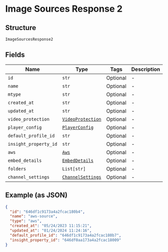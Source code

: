 
# Image Sources Response 2

## Structure

`ImageSourcesResponse2`

## Fields

| Name | Type | Tags | Description |
|  --- | --- | --- | --- |
| `id` | `str` | Optional | - |
| `name` | `str` | Optional | - |
| `mtype` | `str` | Optional | - |
| `created_at` | `str` | Optional | - |
| `updated_at` | `str` | Optional | - |
| `video_protection` | [`VideoProtection`](../../doc/models/video-protection.md) | Optional | - |
| `player_config` | [`PlayerConfig`](../../doc/models/player-config.md) | Optional | - |
| `default_profile_id` | `str` | Optional | - |
| `insight_property_id` | `str` | Optional | - |
| `aws` | [`Aws`](../../doc/models/aws.md) | Optional | - |
| `embed_details` | [`EmbedDetails`](../../doc/models/embed-details.md) | Optional | - |
| `folders` | `List[str]` | Optional | - |
| `channel_settings` | [`ChannelSettings`](../../doc/models/channel-settings.md) | Optional | - |

## Example (as JSON)

```json
{
  "id": "646df1c9173a4a2fcac180b4",
  "name": "aws-source",
  "type": "aws",
  "created_at": "05/24/2023 11:15:21",
  "updated_at": "01/24/2024 11:24:16",
  "default_profile_id": "646df1c9173a4a2fcac180b7",
  "insight_property_id": "646df0aa173a4a2fcac18009"
}
```

